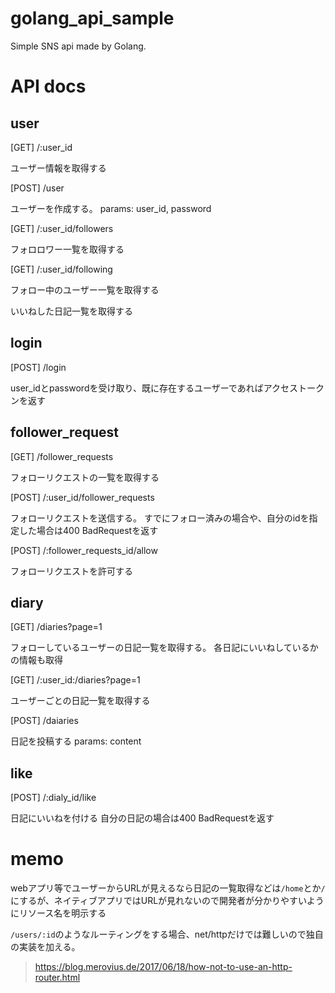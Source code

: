 # golang_api_sample
Simple SNS api made by Golang.

# API docs

## user

[GET] /:user_id

ユーザー情報を取得する

[POST] /user

ユーザーを作成する。
params: user_id, password

[GET] /:user_id/followers

フォロロワー一覧を取得する

[GET] /:user_id/following

フォロー中のユーザー一覧を取得する

いいねした日記一覧を取得する

## login

[POST] /login

user_idとpasswordを受け取り、既に存在するユーザーであればアクセストークンを返す

## follower_request

[GET] /follower_requests

フォローリクエストの一覧を取得する

[POST] /:user_id/follower_requests

フォローリクエストを送信する。
すでにフォロー済みの場合や、自分のidを指定した場合は400 BadRequestを返す

[POST] /:follower_requests_id/allow

フォローリクエストを許可する


## diary

[GET] /diaries?page=1

フォローしているユーザーの日記一覧を取得する。
各日記にいいねしているかの情報も取得

[GET] /:user_id:/diaries?page=1

ユーザーごとの日記一覧を取得する


[POST] /daiaries

日記を投稿する
params: content

## like

[POST] /:dialy_id/like

日記にいいねを付ける
自分の日記の場合は400 BadRequestを返す


# memo
webアプリ等でユーザーからURLが見えるなら日記の一覧取得などは`/home`とか`/`にするが、ネイティブアプリではURLが見れないので開発者が分かりやすいようにリソース名を明示する

`/users/:id`のようなルーティングをする場合、net/httpだけでは難しいので独自の実装を加える。
> https://blog.merovius.de/2017/06/18/how-not-to-use-an-http-router.html
